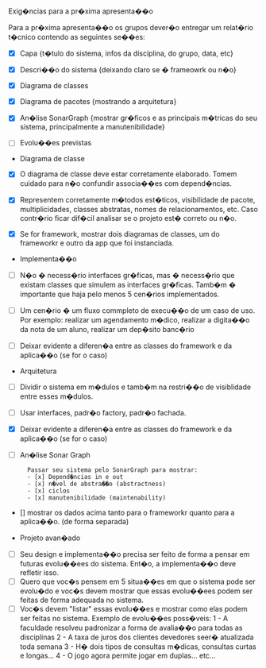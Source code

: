 Exig�ncias para a pr�xima apresenta��o

Para a pr�xima apresenta��o os grupos dever�o entregar um relat�rio t�cnico contendo as seguintes se��es:

- [x] Capa {t�tulo do sistema, infos da disciplina, do grupo, data, etc}
- [x] Descri��o do sistema {deixando claro se � frameowrk ou n�o}
- [x] Diagrama de classes
- [x] Diagrama de pacotes {mostrando a arquitetura}
- [x] An�lise SonarGraph {mostrar gr�ficos e as principais m�tricas do seu sistema, principalmente a manutenibilidade}
- [ ] Evolu��es previstas


* Diagrama de classe

- [x] O diagrama de classe deve estar corretamente elaborado. Tomem cuidado
para n�o confundir associa��es com depend�ncias.
- [x] Representem corretamente m�todos est�ticos, visibilidade de pacote, multiplicidades, classes abstratas,
nomes de relacionamentos, etc. Caso contr�rio ficar dif�cil analisar se o projeto est� correto ou n�o.

- [x] Se for framework, mostrar dois diagramas de classes, um do frameworkr e outro da app que foi instanciada.


* Implementa��o

- [ ] N�o � necess�rio interfaces gr�ficas, mas � necess�rio que existam classes que simulem
as interfaces gr�ficas. Tamb�m � importante que haja pelo menos 5 cen�rios implementados.
- [ ] Um cen�rio � um fluxo commpleto de execu��o de um caso de uso. Por exemplo: realizar um agendamento m�dico, 
realizar a digita��o da nota de um aluno, realizar um dep�sito banc�rio

- [ ] Deixar evidente a diferen�a entre as classes do framework e da aplica��o (se for o caso)

* Arquitetura

- [ ] Dividir o sistema em m�dulos e tamb�m na restri��o de visiblidade entre esses m�dulos. 
- [ ] Usar interfaces, padr�o factory, padr�o fachada.

- [x] Deixar evidente a diferen�a entre as classes do framework e da aplica��o (se for o caso)

- [ ] An�lise Sonar Graph

        Passar seu sistema pelo SonarGraph para mostrar:
        - [x] Depend�ncias in e out
        - [x] n�vel de abstra��o (abstractness)
        - [x] ciclos
        - [x] manutenibilidade (maintenability)

- [] mostrar os dados acima tanto para o frameworkr quanto para a aplica��o. (de forma separada)


* Projeto avan�ado

- [ ] Seu design e implementa��o precisa ser feito de forma a pensar em futuras evolu��ees do sistema. Ent�o, a implementa��o deve refletir isso.
- [ ] Quero que voc�s pensem em 5 situa��es em que o sistema pode ser evolu�do e voc�s devem mostrar que essas evolu��ees podem ser 
feitas de forma adequada no sistema. 
- [ ] Voc�s devem "listar" essas evolu��es e mostrar como elas podem ser feitas no sistema. 
Exemplo de evolu��es poss�veis: 
      1 - A faculdade resolveu padronizar a forma de avalia��o para todas as disciplinas
      2 - A taxa de juros dos clientes devedores seer� atualizada toda semana
      3 - H� dois tipos de consultas m�dicas, consultas curtas e longas...
      4 - O jogo agora permite jogar em duplas...
      etc...